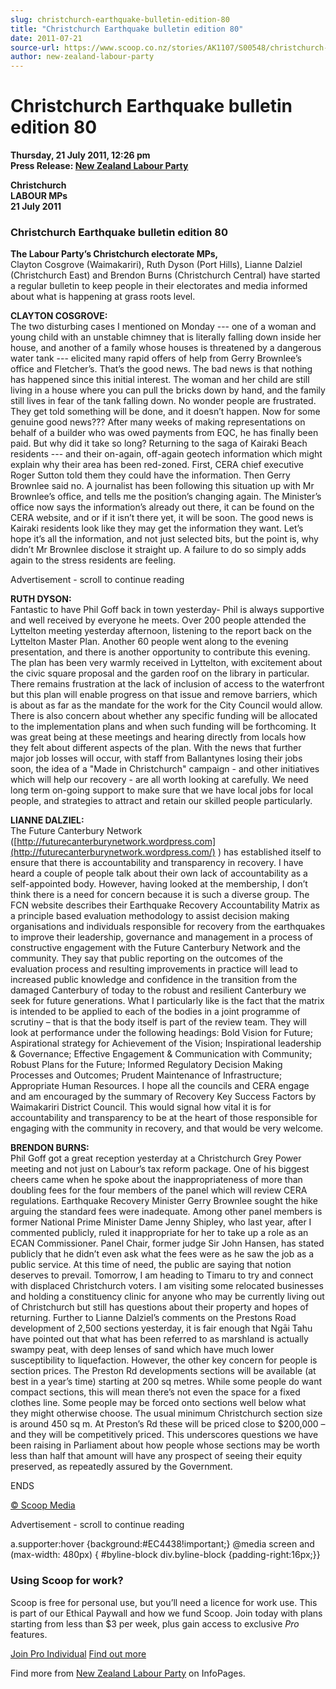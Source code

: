```yaml
---
slug: christchurch-earthquake-bulletin-edition-80
title: "Christchurch Earthquake bulletin edition 80"
date: 2011-07-21
source-url: https://www.scoop.co.nz/stories/AK1107/S00548/christchurch-earthquake-bulletin-edition-80.htm
author: new-zealand-labour-party
---
```

Christchurch Earthquake bulletin edition 80
===========================================

**Thursday, 21 July 2011, 12:26 pm**  
**Press Release: [New Zealand Labour Party](https://info.scoop.co.nz/New_Zealand_Labour_Party)**

**Christchurch  
LABOUR MPs  
21 July 2011**

### Christchurch Earthquake bulletin edition 80

**The Labour Party’s Christchurch electorate MPs,**  
Clayton Cosgrove (Waimakariri), Ruth Dyson (Port Hills), Lianne Dalziel (Christchurch East) and Brendon Burns (Christchurch Central) have started a regular bulletin to keep people in their electorates and media informed about what is happening at grass roots level.

**CLAYTON COSGROVE:**  
The two disturbing cases I mentioned on Monday --- one of a woman and young child with an unstable chimney that is literally falling down inside her house, and another of a family whose houses is threatened by a dangerous water tank --- elicited many rapid offers of help from Gerry Brownlee’s office and Fletcher’s. That’s the good news. The bad news is that nothing has happened since this initial interest. The woman and her child are still living in a house where you can pull the bricks down by hand, and the family still lives in fear of the tank falling down. No wonder people are frustrated. They get told something will be done, and it doesn’t happen. Now for some genuine good news??? After many weeks of making representations on behalf of a builder who was owed payments from EQC, he has finally been paid. But why did it take so long? Returning to the saga of Kairaki Beach residents --- and their on-again, off-again geotech information which might explain why their area has been red-zoned. First, CERA chief executive Roger Sutton told them they could have the information. Then Gerry Brownlee said no. A journalist has been following this situation up with Mr Brownlee’s office, and tells me the position’s changing again. The Minister’s office now says the information’s already out there, it can be found on the CERA website, and or if it isn’t there yet, it will be soon. The good news is Kairaki residents look like they may get the information they want. Let’s hope it’s all the information, and not just selected bits, but the point is, why didn’t Mr Brownlee disclose it straight up. A failure to do so simply adds again to the stress residents are feeling.

Advertisement - scroll to continue reading





**RUTH DYSON:**  
Fantastic to have Phil Goff back in town yesterday- Phil is always supportive and well received by everyone he meets. Over 200 people attended the Lyttelton meeting yesterday afternoon, listening to the report back on the Lyttelton Master Plan. Another 60 people went along to the evening presentation, and there is another opportunity to contribute this evening. The plan has been very warmly received in Lyttelton, with excitement about the civic square proposal and the garden roof on the library in particular. There remains frustration at the lack of inclusion of access to the waterfront but this plan will enable progress on that issue and remove barriers, which is about as far as the mandate for the work for the City Council would allow. There is also concern about whether any specific funding will be allocated to the implementation plans and when such funding will be forthcoming. It was great being at these meetings and hearing directly from locals how they felt about different aspects of the plan. With the news that further major job losses will occur, with staff from Ballantynes losing their jobs soon, the idea of a "Made in Christchurch" campaign - and other initiatives which will help our recovery - are all worth looking at carefully. We need long term on-going support to make sure that we have local jobs for local people, and strategies to attract and retain our skilled people particularly.

**LIANNE DALZIEL:**  
The Future Canterbury Network ([http://futurecanterburynetwork.wordpress.com](http://futurecanterburynetwork.wordpress.com/) ) has established itself to ensure that there is accountability and transparency in recovery. I have heard a couple of people talk about their own lack of accountability as a self-appointed body. However, having looked at the membership, I don’t think there is a need for concern because it is such a diverse group. The FCN website describes their Earthquake Recovery Accountability Matrix as a principle based evaluation methodology to assist decision making organisations and individuals responsible for recovery from the earthquakes to improve their leadership, governance and management in a process of constructive engagement with the Future Canterbury Network and the community. They say that public reporting on the outcomes of the evaluation process and resulting improvements in practice will lead to increased public knowledge and confidence in the transition from the damaged Canterbury of today to the robust and resilient Canterbury we seek for future generations. What I particularly like is the fact that the matrix is intended to be applied to each of the bodies in a joint programme of scrutiny – that is that the body itself is part of the review team. They will look at performance under the following headings: Bold Vision for Future; Aspirational strategy for Achievement of the Vision; Inspirational leadership & Governance; Effective Engagement & Communication with Community; Robust Plans for the Future; Informed Regulatory Decision Making Processes and Outcomes; Prudent Maintenance of Infrastructure; Appropriate Human Resources. I hope all the councils and CERA engage and am encouraged by the summary of Recovery Key Success Factors by Waimakariri District Council. This would signal how vital it is for accountability and transparency to be at the heart of those responsible for engaging with the community in recovery, and that would be very welcome.

**BRENDON BURNS:**  
Phil Goff got a great reception yesterday at a Christchurch Grey Power meeting and not just on Labour’s tax reform package. One of his biggest cheers came when he spoke about the inappropriateness of more than doubling fees for the four members of the panel which will review CERA regulations. Earthquake Recovery Minister Gerry Brownlee sought the hike arguing the standard fees were inadequate. Among other panel members is former National Prime Minister Dame Jenny Shipley, who last year, after I commented publicly, ruled it inappropriate for her to take up a role as an ECAN Commissioner. Panel Chair, former judge Sir John Hansen, has stated publicly that he didn’t even ask what the fees were as he saw the job as a public service. At this time of need, the public are saying that notion deserves to prevail. Tomorrow, I am heading to Timaru to try and connect with displaced Christchurch voters. I am visiting some relocated businesses and holding a constituency clinic for anyone who may be currently living out of Christchurch but still has questions about their property and hopes of returning. Further to Lianne Dalziel’s comments on the Prestons Road development of 2,500 sections yesterday, it is fair enough that Ngāi Tahu have pointed out that what has been referred to as marshland is actually swampy peat, with deep lenses of sand which have much lower susceptibility to liquefaction. However, the other key concern for people is section prices. The Preston Rd developments sections will be available (at best in a year’s time) starting at 200 sq metres. While some people do want compact sections, this will mean there’s not even the space for a fixed clothes line. Some people may be forced onto sections well below what they might otherwise choose. The usual minimum Christchurch section size is around 450 sq m. At Preston’s Rd these will be priced close to $200,000 – and they will be competitively priced. This underscores questions we have been raising in Parliament about how people whose sections may be worth less than half that amount will have any prospect of seeing their equity preserved, as repeatedly assured by the Government.

ENDS

  

[© Scoop Media](http://www.scoop.co.nz/about/terms.html)  

Advertisement - scroll to continue reading



a.supporter:hover {background:#EC4438!important;} @media screen and (max-width: 480px) { #byline-block div.byline-block {padding-right:16px;}}

### Using Scoop for work?

Scoop is free for personal use, but you’ll need a licence for work use. This is part of our Ethical Paywall and how we fund Scoop. Join today with plans starting from less than $3 per week, plus gain access to exclusive _Pro_ features.  
  
[Join Pro Individual](https://pro.scoop.co.nz/Individual/?from=ProIn24) [Find out more](https://pro.scoop.co.nz/using-scoop-for-work/?from=ProIn24)

Find more from [New Zealand Labour Party](https://info.scoop.co.nz/New_Zealand_Labour_Party) on InfoPages.